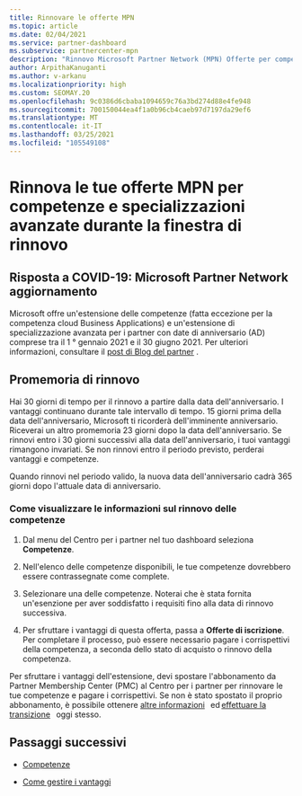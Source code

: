 ```yaml
---
title: Rinnovare le offerte MPN
ms.topic: article
ms.date: 02/04/2021
ms.service: partner-dashboard
ms.subservice: partnercenter-mpn
description: "Rinnovo Microsoft Partner Network (MPN) Offerte per competenze e specializzazioni avanzate: la finestra di rinnovo inizia l'anniversario della data di acquisto più un giorno."
author: ArpithaKanuganti
ms.author: v-arkanu
ms.localizationpriority: high
ms.custom: SEOMAY.20
ms.openlocfilehash: 9c0386d6cbaba1094659c76a3bd274d88e4fe948
ms.sourcegitcommit: 700150044ea4f1a0b96cb4caeb97d7197da29ef6
ms.translationtype: MT
ms.contentlocale: it-IT
ms.lasthandoff: 03/25/2021
ms.locfileid: "105549108"
---
```

# <a name="renew-your-mpn-offers-for-competencies-and-advanced-specializations-during-the-renewal-window"></a>Rinnova le tue offerte MPN per competenze e specializzazioni avanzate durante la finestra di rinnovo

## <a name="responding-to-covid-19-microsoft-partner-network-update"></a>Risposta a COVID-19: Microsoft Partner Network aggiornamento

Microsoft offre un'estensione delle competenze (fatta eccezione per la competenza cloud Business Applications) e un'estensione di specializzazione avanzata per i partner con date di anniversario (AD) comprese tra il 1 ° gennaio 2021 e il 30 giugno 2021. Per ulteriori informazioni, consultare il [post di Blog del partner](https://blogs.partner.microsoft.com/mpn/responding-to-covid-19-microsoft-partner-network/) .

## <a name="renewal-reminders"></a>Promemoria di rinnovo

Hai 30 giorni di tempo per il rinnovo a partire dalla data dell'anniversario. I vantaggi continuano durante tale intervallo di tempo. 15 giorni prima della data dell'anniversario, Microsoft ti ricorderà dell'imminente anniversario. Riceverai un altro promemoria 23 giorni dopo la data dell'anniversario. Se rinnovi entro i 30 giorni successivi alla data dell'anniversario, i tuoi vantaggi rimangono invariati. Se non rinnovi entro il periodo previsto, perderai vantaggi e competenze.

Quando rinnovi nel periodo valido, la nuova data dell'anniversario cadrà 365 giorni dopo l'attuale data di anniversario.

### <a name="how-to-view-competency-renewal-information"></a>Come visualizzare le informazioni sul rinnovo delle competenze

1. Dal menu del Centro per i partner nel tuo dashboard seleziona **Competenze**.  

2. Nell'elenco delle competenze disponibili, le tue competenze dovrebbero essere contrassegnate come complete.  

3. Selezionare una delle competenze. Noterai che è stata fornita un'esenzione per aver soddisfatto i requisiti fino alla data di rinnovo successiva.

4. Per sfruttare i vantaggi di questa offerta, passa a **Offerte di iscrizione**. Per completare il processo, può essere necessario pagare i corrispettivi della competenza, a seconda dello stato di acquisto o rinnovo della competenza.

Per sfruttare i vantaggi dell'estensione, devi spostare l'abbonamento da Partner Membership Center (PMC) al Centro per i partner per rinnovare le tue competenze e pagare i corrispettivi. Se non è stato spostato il proprio abbonamento, è possibile ottenere [altre informazioni](prepare-pmc-pc-migration.md)   ed [effettuare la transizione](https://partners.microsoft.com/partnerprogram/Welcome.aspx)   oggi stesso.  

## <a name="next-steps"></a>Passaggi successivi

- [Competenze](learn-about-competencies.md)

- [Come gestire i vantaggi](manage-your-partner-network-benefits.md)


